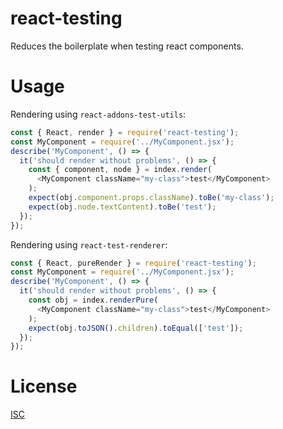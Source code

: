 # react-testing

Reduces the boilerplate when testing react components.

# Usage

Rendering using `react-addons-test-utils`:

```javascript
const { React, render } = require('react-testing');
const MyComponent = require('../MyComponent.jsx');
describe('MyComponent', () => {
  it('should render without problems', () => {
    const { component, node } = index.render(
      <MyComponent className="my-class">test</MyComponent>
    );
    expect(obj.component.props.className).toBe('my-class');
    expect(obj.node.textContent).toBe('test');
  });
});
```

Rendering using `react-test-renderer`:

```javascript
const { React, pureRender } = require('react-testing');
const MyComponent = require('../MyComponent.jsx');
describe('MyComponent', () => {
  it('should render without problems', () => {
    const obj = index.renderPure(
      <MyComponent className="my-class">test</MyComponent>
    );
    expect(obj.toJSON().children).toEqual(['test']);
  });
});
```

# License
[ISC][1]

[1]: https://opensource.org/licenses/ISC
